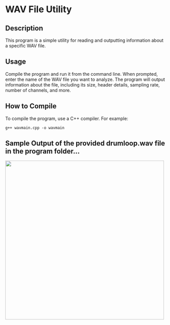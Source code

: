 # WAV File Utility

## Description
This program is a simple utility for reading and outputting information about a specific WAV file.

## Usage
Compile the program and run it from the command line. When prompted, enter the name of the WAV file you want to analyze. The program will output information about the file, including its size, header details, sampling rate, number of channels, and more.

## How to Compile
To compile the program, use a C++ compiler. For example:
```wsl
g++ wavmain.cpp -o wavmain
```

## Sample Output of the provided drumloop.wav file in the program folder...
<img src="https://github.com/trevormee/WAV_Format/assets/122403539/055a2e36-37e4-4719-945f-f3789b5a5f5a" width="500">
